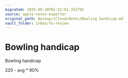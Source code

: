 ```yaml
---
migrated: 2025-09-20T01:52:01.353793
source: apple-notes-exporter
original_path: Backup/iCloud/Notes/Bowling handicap.md
vault_folder: Inbox/to-review
---
```

# Bowling handicap

Bowling handicap

220 - avg * 90%

